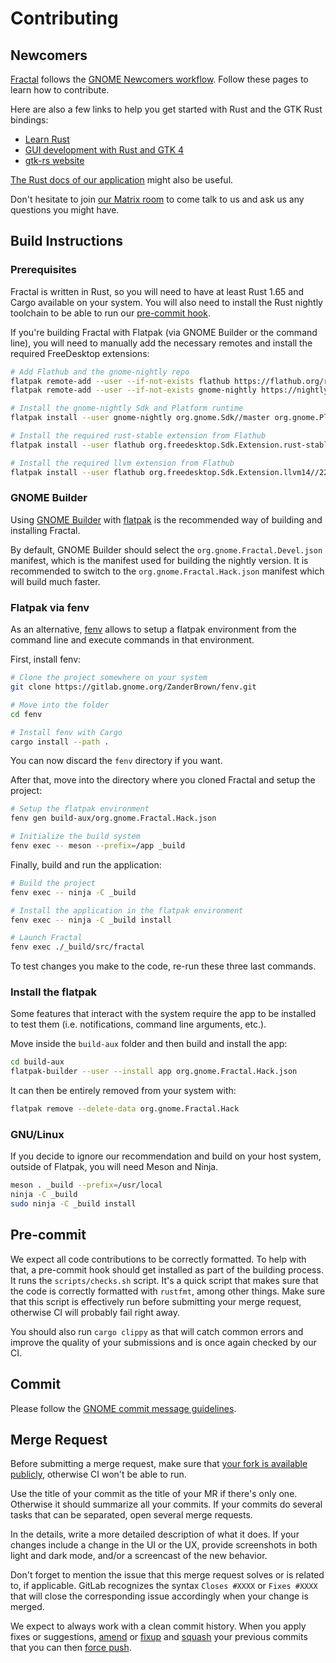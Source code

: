 # Contributing

## Newcomers

[Fractal](https://gitlab.gnome.org/GNOME/fractal/) follows the [GNOME Newcomers workflow](https://wiki.gnome.org/Newcomers/).
Follow these pages to learn how to contribute.

Here are also a few links to help you get started with Rust and the GTK Rust bindings:

- [Learn Rust](https://www.rust-lang.org/learn)
- [GUI development with Rust and GTK 4](https://gtk-rs.org/gtk4-rs/stable/latest/book)
- [gtk-rs website](https://gtk-rs.org/)

[The Rust docs of our application](https://gnome.pages.gitlab.gnome.org/fractal/) might also be
useful.

Don't hesitate to join [our Matrix room](https://matrix.to/#/#fractal:gnome.org) to come talk to us
and ask us any questions you might have.

## Build Instructions

### Prerequisites

Fractal is written in Rust, so you will need to have at least Rust 1.65 and Cargo available on your
system. You will also need to install the Rust nightly toolchain to be able to run our
[pre-commit hook](#pre-commit).

If you're building Fractal with Flatpak (via GNOME Builder or the command line), you will need to
manually add the necessary remotes and install the required FreeDesktop extensions:

```sh
# Add Flathub and the gnome-nightly repo
flatpak remote-add --user --if-not-exists flathub https://flathub.org/repo/flathub.flatpakrepo
flatpak remote-add --user --if-not-exists gnome-nightly https://nightly.gnome.org/gnome-nightly.flatpakrepo

# Install the gnome-nightly Sdk and Platform runtime
flatpak install --user gnome-nightly org.gnome.Sdk//master org.gnome.Platform//master

# Install the required rust-stable extension from Flathub
flatpak install --user flathub org.freedesktop.Sdk.Extension.rust-stable//22.08

# Install the required llvm extension from Flathub
flatpak install --user flathub org.freedesktop.Sdk.Extension.llvm14//22.08
```

### GNOME Builder

Using [GNOME Builder](https://wiki.gnome.org/Apps/Builder) with [flatpak](https://flatpak.org/) is
the recommended way of building and installing Fractal.

By default, GNOME Builder should select the `org.gnome.Fractal.Devel.json` manifest, which is the
manifest used for building the nightly version. It is recommended to switch to the
`org.gnome.Fractal.Hack.json` manifest which will build much faster.

### Flatpak via fenv

As an alternative, [fenv](https://gitlab.gnome.org/ZanderBrown/fenv) allows to setup a flatpak
environment from the command line and execute commands in that environment.

First, install fenv:

```sh
# Clone the project somewhere on your system
git clone https://gitlab.gnome.org/ZanderBrown/fenv.git

# Move into the folder
cd fenv

# Install fenv with Cargo
cargo install --path .
```

You can now discard the `fenv` directory if you want.

After that, move into the directory where you cloned Fractal and setup the project:

```sh
# Setup the flatpak environment
fenv gen build-aux/org.gnome.Fractal.Hack.json

# Initialize the build system
fenv exec -- meson --prefix=/app _build
```

Finally, build and run the application:

```sh
# Build the project
fenv exec -- ninja -C _build

# Install the application in the flatpak environment
fenv exec -- ninja -C _build install

# Launch Fractal
fenv exec ./_build/src/fractal
```

To test changes you make to the code, re-run these three last commands.

### Install the flatpak

Some features that interact with the system require the app to be installed to test them (i.e.
notifications, command line arguments, etc.).

Move inside the `build-aux` folder and then build and install the app:

```sh
cd build-aux
flatpak-builder --user --install app org.gnome.Fractal.Hack.json
```

It can then be entirely removed from your system with:

```sh
flatpak remove --delete-data org.gnome.Fractal.Hack
```

### GNU/Linux

If you decide to ignore our recommendation and build on your host system, outside of Flatpak, you
will need Meson and Ninja.

```sh
meson . _build --prefix=/usr/local
ninja -C _build
sudo ninja -C _build install
```

## Pre-commit

We expect all code contributions to be correctly formatted. To help with that, a pre-commit hook
should get installed as part of the building process. It runs the `scripts/checks.sh` script. It's a
quick script that makes sure that the code is correctly formatted with `rustfmt`, among other
things. Make sure that this script is effectively run before submitting your merge request,
otherwise CI will probably fail right away.

You should also run `cargo clippy` as that will catch common errors and improve the quality of your
submissions and is once again checked by our CI.

## Commit

Please follow the [GNOME commit message guidelines](https://wiki.gnome.org/Git/CommitMessages).

## Merge Request

Before submitting a merge request, make sure that [your fork is available publicly](https://gitlab.gnome.org/help/user/public_access.md),
otherwise CI won't be able to run.

Use the title of your commit as the title of your MR if there's only one. Otherwise it should
summarize all your commits. If your commits do several tasks that can be separated, open several
merge requests.

In the details, write a more detailed description of what it does. If your changes include a change
in the UI or the UX, provide screenshots in both light and dark mode, and/or a screencast of the
new behavior.

Don't forget to mention the issue that this merge request solves or is related to, if applicable.
GitLab recognizes the syntax `Closes #XXXX` or `Fixes #XXXX` that will close the corresponding
issue accordingly when your change is merged.

We expect to always work with a clean commit history. When you apply fixes or suggestions,
[amend](https://git-scm.com/docs/git-commit#Documentation/git-commit.txt---amend) or
[fixup](https://git-scm.com/docs/git-commit#Documentation/git-commit.txt---fixupamendrewordltcommitgt)
and [squash](https://git-scm.com/docs/git-rebase#Documentation/git-rebase.txt---autosquash) your
previous commits that you can then [force push](https://git-scm.com/docs/git-push#Documentation/git-push.txt--f).
